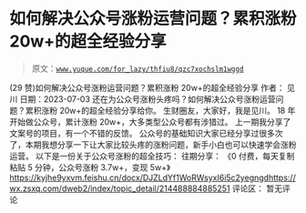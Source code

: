 # 如何解决公众号涨粉运营问题？累积涨粉 20w+的超全经验分享

> 原文：[`www.yuque.com/for_lazy/thfiu8/qzc7xochslm1wggd`](https://www.yuque.com/for_lazy/thfiu8/qzc7xochslm1wggd)

<ne-h2 id="0628efd8" data-lake-id="0628efd8"><ne-heading-ext><ne-heading-anchor></ne-heading-anchor><ne-heading-fold></ne-heading-fold></ne-heading-ext><ne-heading-content><ne-text id="u97ab557b">(29 赞)如何解决公众号涨粉运营问题？累积涨粉 20w+的超全经验分享</ne-text></ne-heading-content></ne-h2> <ne-p id="uda99d9b2" data-lake-id="uda99d9b2"><ne-text id="u1c3b6a96">作者： 见川</ne-text></ne-p> <ne-p id="u222a45e8" data-lake-id="u222a45e8"><ne-text id="ub3f5d15e">日期：2023-07-03</ne-text></ne-p> <ne-p id="u1b02c4c2" data-lake-id="u1b02c4c2"><ne-text id="ue6390d86">还在为公众号涨粉头疼吗？如何解决公众号涨粉运营问题？累积涨粉 20w+的超全经验分享给你。</ne-text></ne-p> <ne-p id="u5ea966e3" data-lake-id="u5ea966e3"><ne-text id="u1ff5dd0d">生财圈友，大家好，我是见川。</ne-text></ne-p> <ne-p id="uf4031c86" data-lake-id="uf4031c86"><ne-text id="ue9318651">18 年开始做公众号，累计涨粉 20w+，大多类型公众号都有涉猎过。</ne-text></ne-p> <ne-p id="u1f789337" data-lake-id="u1f789337"><ne-text id="ue3529cc8">上一期我分享了文案号的项目，有一个不错的反馈。</ne-text></ne-p> <ne-p id="uf3ccc95c" data-lake-id="uf3ccc95c"><ne-text id="u7d134bca">公众号的基础知识大家已经分享过很多次了，本期我想分享一下让大家比较头疼的涨粉问题，新手小白也可以快速学会涨粉运营。</ne-text></ne-p> <ne-p id="u663e4ec9" data-lake-id="u663e4ec9"><ne-text id="ube575381">以下是一份关于公众号涨粉的超全技巧：</ne-text></ne-p> <ne-p id="u4ae9d6df" data-lake-id="u4ae9d6df"><ne-text id="u32b22101">往期分享：</ne-text></ne-p> <ne-p id="u9c03d5b4" data-lake-id="u9c03d5b4"><ne-text id="u6eec9dff">《0 付费，每天复制粘贴 5 分钟，公众号涨粉 3.7w+，变现 5w+》</ne-text></ne-p> <ne-p id="ue1695c85" data-lake-id="ue1695c85">[<ne-text id="ue57784de">https://kyjhe9yxvm.feishu.cn/docx/DJZLdYf1WoRWsyxI6i5c2yegngd</ne-text>](https://kyjhe9yxvm.feishu.cn/docx/DJZLdYf1WoRWsyxI6i5c2yegngd)[<ne-text id="u9715c029">https://wx.zsxq.com/dweb2/index/topic_detail/214488884885251</ne-text>](https://wx.zsxq.com/dweb2/index/topic_detail/214488884885251)</ne-p> <ne-hole id="u160c80de" data-lake-id="u160c80de"><ne-card data-card-name="hr" data-card-type="block" id="gLu27" data-event-boundary="card"><ne-p id="u0ef2531f" data-lake-id="u0ef2531f"><ne-text id="u234296f3">评论区：</ne-text></ne-p> <ne-p id="ubc860e49" data-lake-id="ubc860e49"><ne-text id="u89f9b8f9">暂无评论</ne-text></ne-p></ne-card></ne-hole>